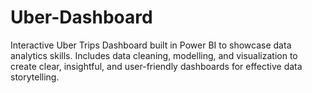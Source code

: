 # Uber-Dashboard
Interactive Uber Trips Dashboard built in Power BI to showcase data analytics skills. Includes data cleaning, modelling, and visualization to create clear, insightful, and user-friendly dashboards for effective data storytelling.
